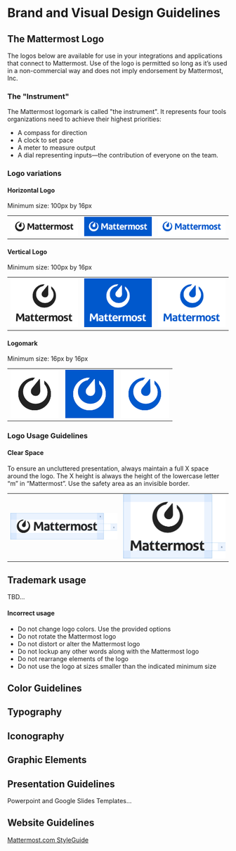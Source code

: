 # Brand and Visual Design Guidelines

## The Mattermost Logo
The logos below are available for use in your integrations and applications that connect to Mattermost. Use of the logo is permitted so long as it’s used in a non-commercial way and does not imply endorsement by Mattermost, Inc.

### The "Instrument"
The Mattermost logomark is called "the instrument". It represents four tools organizations need to achieve their highest priorities: 
- A compass for direction
- A clock to set pace
- A meter to measure output
- A dial representing inputs—the contribution of everyone on the team.

### Logo variations
#### Horizontal Logo
Minimum size: 100px by 16px
<table>
  <tr>
    <td width="33%">
      <img src="/.gitbook/assets/brand-and-visual-design-guidelines-logo-horizontal.png" width="250">
    </td>
    <td width="33%">
      <img src="/.gitbook/assets/brand-and-visual-design-guidelines-logo-horizontal-white.png" width="250">
    </td>
    <td width="33%">
      <img src="/.gitbook/assets/brand-and-visual-design-guidelines-logo-horizontal-blue.png" width="250">
    </td>
  </tr>
</table>
  
#### Vertical Logo
Minimum size: 100px by 16px
<table>
  <tr>
    <td width="33%">
      <img src="/.gitbook/assets/brand-and-visual-design-guidelines-logo-vertical.png" width="215">
    </td>
    <td width="33%">
      <img src="/.gitbook/assets/brand-and-visual-design-guidelines-logo-vertical-white.png" width="215">
    </td>
    <td width="33%">
      <img src="/.gitbook/assets/brand-and-visual-design-guidelines-logo-vertical-blue.png" width="215">
    </td>
  </tr>
</table>

#### Logomark
Minimum size: 16px by 16px
<table>
  <tr>
    <td width="33%">
      <img src="/.gitbook/assets/brand-and-visual-design-guidelines-logo-logomark.png" width="110">
    </td>
    <td width="33%">
      <img src="/.gitbook/assets/brand-and-visual-design-guidelines-logo-logomark-white.png" width="110">
    </td>
    <td width="33%">
      <img src="/.gitbook/assets/brand-and-visual-design-guidelines-logo-logomark-blue.png" width="110">
    </td>
  </tr>
</table>

### Logo Usage Guidelines
#### Clear Space
To ensure an uncluttered presentation, always maintain a full X space around the logo. The X height is always the height of the lowercase letter “m” in “Mattermost”. Use the safety area as an invisible border.
<table>
  <tr>
    <td><img src="/.gitbook/assets/brand-and-visual-design-guidelines-logo-horizontal-clear-space.png"></td>
    <td><img src="/.gitbook/assets/brand-and-visual-design-guidelines-logo-vertical-clear-space.png"></td>
  </tr>
</table>

## Trademark usage
TBD...

#### Incorrect usage
- Do not change logo colors. Use the provided options
- Do not rotate the Mattermost logo
- Do not distort or alter the Mattermost logo
- Do not lockup any other words along with the Mattermost logo
- Do not rearrange elements of the logo
- Do not use the logo at sizes smaller than the indicated minimum size

## Color Guidelines



## Typography

## Iconography

## Graphic Elements

## Presentation Guidelines
Powerpoint and Google Slides Templates...

## Website Guidelines
[Mattermost.com StyleGuide](https://mattermost.wayfx.com/0ddc9bpne/p/07a9e9-misc)
